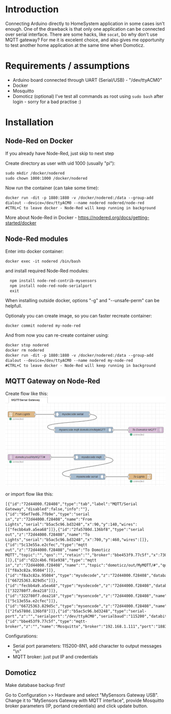 # Introduction
Connecting Arduino directly to HomeSystem application in some cases isn't enough.
One of the drawback is that only one application can be connected over serial interface.
There are some hacks, like `socat`, bo why don't use MQTT gateway?
For me it is excelent choice, and also gives me opportunity to test another home application
at the same time when Domoticz.


# Requirements / assumptions
* Arduino board connected through UART (Serial/USB) - "/dev/ttyACM0"
* Docker
* Mosquitto
* Domoticz (optional)
I've test all commands as root using `sudo bash` after login - sorry for a bad practise :)


# Installation
## Node-Red on Docker
If you already have Node-Red, just skip to next step

Create directory as user with uid 1000 (usually "pi"):
```
sudo mkdir /docker/nodered
sudo chown 1000:1000 /docker/nodered
```
Now run the container (can take some time):
```
docker run -dit -p 1880:1880 -v /docker/nodered:/data --group-add dialout --device=/dev/ttyACM0 --name nodered nodered/node-red
#CTRL+C to leave docker - Node-Red will keep running in background
```
More about Node-Red in Docker - https://nodered.org/docs/getting-started/docker


## Node-Red modules
Enter into docker container:
```
docker exec -it nodered /bin/bash
```
and install required Node-Red modules:
```
  npm install node-red-contrib-mysensors
  npm install node-red-node-serialport
  exit
```
When installing outside docker, options "-g" and "--unsafe-perm" can be helpfull.

Optionaly you can create image, so you can faster recreate container:
```
docker commit nodered my-node-red
```
And from now you can re-create container using:
```
docker stop nodered
docker rm nodered
docker run -dit -p 1880:1880 -v /docker/nodered:/data --group-add dialout --device=/dev/ttyACM0 --name nodered my-node-red
#CTRL+C to leave docker - Node-Red will keep running in background
```


## MQTT Gateway on Node-Red
Create flow like this:
![MySensors MQTT Gateway Flow](images/node-red-flow.png)

or import flow like this:
```
[{"id":"72d44000.f28408","type":"tab","label":"MQTT/Serial Gateway","disabled":false,"info":""},{"id":"95ef7ed6.7fb9e","type":"serial in","z":"72d44000.f28408","name":"From Lights","serial":"b5ac5c96.bd3248","x":90,"y":140,"wires":[["fecbb4a9.a5ea68"]]},{"id":"2fa5780d.136bf8","type":"serial out","z":"72d44000.f28408","name":"To Lights","serial":"b5ac5c96.bd3248","x":700,"y":460,"wires":[]},{"id":"5c13e55a.e2cfec","type":"mqtt out","z":"72d44000.f28408","name":"To Domoticz MQTT","topic":"","qos":"","retain":"","broker":"bbe453f9.77c5f","x":730,"y":220,"wires":[]},{"id":"d22c4b6.f01e938","type":"mqtt in","z":"72d44000.f28408","name":"","topic":"domoticz/out/MyMQTT/#","qos":"2","datatype":"auto","broker":"bbe453f9.77c5f","x":130,"y":360,"wires":[["f8a3c82a.95084"]]},{"id":"f8a3c82a.95084","type":"mysdecode","z":"72d44000.f28408","database":"","name":"","mqtt":true,"enrich":false,"x":440,"y":360,"wires":[["66725363.829d5c"]]},{"id":"fecbb4a9.a5ea68","type":"mysdecode","z":"72d44000.f28408","database":"","name":"","mqtt":false,"enrich":false,"x":350,"y":140,"wires":[["322780f7.dea218"]]},{"id":"322780f7.dea218","type":"mysencode","z":"72d44000.f28408","name":"","mqtt":true,"mqtttopic":"domoticz/in/MyMQTT","x":410,"y":220,"wires":[["5c13e55a.e2cfec"]]},{"id":"66725363.829d5c","type":"mysencode","z":"72d44000.f28408","name":"","mqtt":false,"mqtttopic":"","x":430,"y":460,"wires":[["2fa5780d.136bf8"]]},{"id":"b5ac5c96.bd3248","type":"serial-port","z":"","serialport":"/dev/ttyACM0","serialbaud":"115200","databits":"8","parity":"none","stopbits":"1","waitfor":"","dtr":"none","rts":"none","cts":"none","dsr":"none","newline":"\\n","bin":"false","out":"char","addchar":"\\n","responsetimeout":"10000"},{"id":"bbe453f9.77c5f","type":"mqtt-broker","z":"","name":"Mosquitto","broker":"192.168.1.111","port":"1883","clientid":"","usetls":false,"compatmode":false,"keepalive":"60","cleansession":true,"birthTopic":"","birthQos":"0","birthPayload":"","closeTopic":"","closeQos":"0","closePayload":"","willTopic":"","willQos":"0","willPayload":""}]
```
Configurations:
* Serial port parameters: 115200-8N1, add character to output messages "\n"
* MQTT broker: just put IP and credentials


## Domoticz
Make database backup first!

Go to Configuration >> Hardware and select "MySensors Gateway USB".
Change it to "MySensors Gateway with MQTT interface", provide Mosquitto broker parameters (IP, portand credentials) and click update button.

